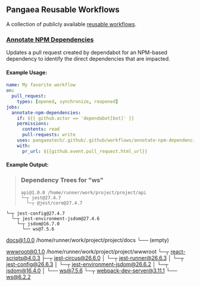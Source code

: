 ## Pangaea Reusable Workflows

A collection of publicly available [reusable workflows](https://docs.github.com/en/actions/using-workflows/reusing-workflows).

### [Annotate NPM Dependencies](.github/workflows/annotate-npm-dependencies.yml)

Updates a pull request created by dependabot for an NPM-based dependency to
identify the direct dependencies that are impacted.

#### Example Usage:

```yaml
name: My favorite workflow
on:
  pull_request:
    types: [opened, synchronize, reopened]
jobs:
  annotate-npm-dependencies:
    if: ${{ github.actor == 'dependabot[bot]' }}
    permissions:
      contents: read
      pull-requests: write
    uses: pangaeatech/.github/.github/workflows/annotate-npm-dependencies.yml@main
    with:
      pr_url: ${{github.event.pull_request.html_url}}
```

#### Example Output:

> ### Dependency Trees for "ws"
>
> ```
> api@1.0.0 /home/runner/work/project/project/api
> └─┬ jest@27.4.7
>   └─┬ @jest/core@27.4.7
> ```

    └─┬ jest-config@27.4.7
      └─┬ jest-environment-jsdom@27.4.6
        └─┬ jsdom@16.7.0
          └── ws@7.5.6

docs@1.0.0 /home/runner/work/project/project/docs
└── (empty)

wwwroot@0.1.0 /home/runner/work/project/project/wwwroot
└─┬ react-scripts@4.0.3
├─┬ jest-circus@26.6.0
│ └─┬ jest-runner@26.6.3
│ └─┬ jest-config@26.6.3
│ └─┬ jest-environment-jsdom@26.6.2
│ └─┬ jsdom@16.4.0
│ └── ws@7.5.6
└─┬ webpack-dev-server@3.11.1
└── ws@6.2.2

```

```
